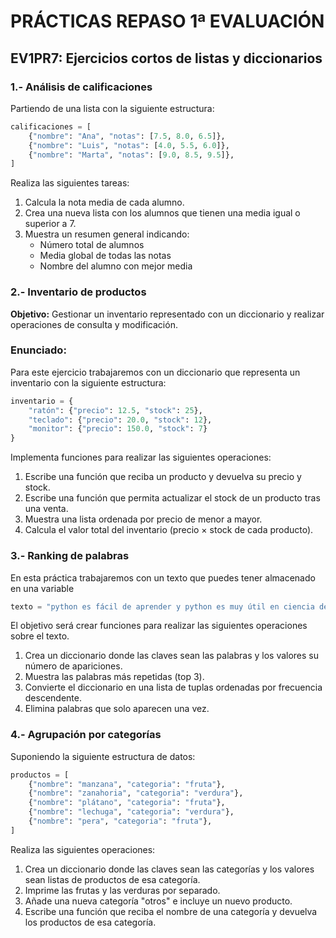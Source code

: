 # PRÁCTICAS REPASO 1ª EVALUACIÓN

## EV1PR7: Ejercicios cortos de listas y diccionarios


### 1.- Análisis de calificaciones


Partiendo de una lista con la siguiente estructura:

```python
calificaciones = [
    {"nombre": "Ana", "notas": [7.5, 8.0, 6.5]},
    {"nombre": "Luis", "notas": [4.0, 5.5, 6.0]},
    {"nombre": "Marta", "notas": [9.0, 8.5, 9.5]},
]
```

Realiza las siguientes tareas:

1. Calcula la nota media de cada alumno.
2. Crea una nueva lista con los alumnos que tienen una media igual o superior a 7.
3. Muestra un resumen general indicando:
   - Número total de alumnos
   - Media global de todas las notas
   - Nombre del alumno con mejor media


### 2.- Inventario de productos

**Objetivo:** Gestionar un inventario representado con un diccionario y realizar operaciones de consulta y modificación.

### Enunciado:

Para este ejercicio trabajaremos con un diccionario que representa un inventario con la siguiente estructura:

```python
inventario = {
    "ratón": {"precio": 12.5, "stock": 25},
    "teclado": {"precio": 20.0, "stock": 12},
    "monitor": {"precio": 150.0, "stock": 7}
}
```

Implementa funciones para realizar las siguientes operaciones:

1. Escribe una función que reciba un producto y devuelva su precio y stock.
2. Escribe una función que permita actualizar el stock de un producto tras una venta.
3. Muestra una lista ordenada por precio de menor a mayor.
4. Calcula el valor total del inventario (precio × stock de cada producto).


### 3.- Ranking de palabras

En esta práctica trabajaremos con un texto que puedes tener almacenado en una variable

```python
texto = "python es fácil de aprender y python es muy útil en ciencia de datos y desarrollo web"
```

El objetivo será crear funciones para realizar las siguientes operaciones sobre el texto.

1. Crea un diccionario donde las claves sean las palabras y los valores su número de apariciones.
2. Muestra las palabras más repetidas (top 3).
3. Convierte el diccionario en una lista de tuplas ordenadas por frecuencia descendente.
4. Elimina palabras que solo aparecen una vez.


### 4.- Agrupación por categorías

Suponiendo la siguiente estructura de datos:

```python
productos = [
    {"nombre": "manzana", "categoria": "fruta"},
    {"nombre": "zanahoria", "categoria": "verdura"},
    {"nombre": "plátano", "categoria": "fruta"},
    {"nombre": "lechuga", "categoria": "verdura"},
    {"nombre": "pera", "categoria": "fruta"},
]
```

Realiza las siguientes operaciones:

1. Crea un diccionario donde las claves sean las categorías y los valores sean listas de productos de esa categoría.
2. Imprime las frutas y las verduras por separado.
3. Añade una nueva categoría "otros" e incluye un nuevo producto.
4. Escribe una función que reciba el nombre de una categoría y devuelva los productos de esa categoría.


